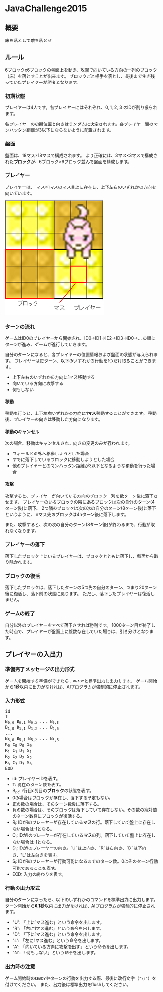 # JavaChallenge2015

## 概要

床を落として敵を落とせ！

## ルール

6ブロックx6ブロックの盤面上を動き、攻撃で向いている方向の一列のブロック（床）を落とすことが出来ます。
ブロックごと相手を落とし、最後まで生き残っていたプレイヤーが勝者となります。

### 初期状態

プレイヤーは4人です。各プレイヤーにはそれぞれ、0, 1, 2, 3 のIDが割り振られます。

各プレイヤーの初期位置と向きはランダムに決定されます。各プレイヤー間のマンハッタン距離が3以下にならないように配置されます。

### 盤面

盤面は、18マス×18マスで構成されます。
より正確には、3マス×3マスで構成された**ブロック**が、6ブロック×6ブロック並んで盤面を構成します。

### プレイヤー

プレイヤーは、1マス×1マスのマス目上に存在し、上下左右のいずれかの方向を向いています。

![サンプル](./node_modules/img/fieldJ.png)

### ターンの流れ

ゲームはID0のプレイヤーから開始され、ID0->ID1->ID2->ID3->ID0->... の順にターンが進み、ゲームが進行していきます。

自分のターンになると、各プレイヤーの位置情報および盤面の状態が与えられます。
プレイヤーは毎ターン、以下のいずれかの行動を1つだけ取ることができます。
- 上下左右のいずれかの方向に1マス移動する
- 向いている方向に攻撃する
- 何もしない

#### 移動

移動を行うと、上下左右いずれかの方向に**1マス**移動することができます。
移動後、プレイヤーの向きは移動した方向になります。

#### 移動のキャンセル

次の場合、移動はキャンセルされ、向きの変更のみが行われます。
- フィールドの外へ移動しようとした場合
- すでに落下しているブロックに移動しようとした場合
- 他のプレイヤーとのマンハッタン距離が3以下となるような移動を行った場合

#### 攻撃

攻撃すると、プレイヤーが向いている方向のブロック一列を数ターン後に落下させます。
プレイヤーのいるブロックの隣にあるブロックは次の自分のターン(4ターン後)に落下、
2つ隣のブロックは次の次の自分のターン(8ターン後)に落下というように、
nマス先のブロックは4nターン後に落下します。

また、攻撃すると、次の次の自分のターン(8ターン後)が終わるまで、行動が取れなくなります。

### プレイヤーの落下

落下したブロック上にいるプレイヤーは、ブロックとともに落下し、盤面から取り除かれます。

### ブロックの復活

落下したブロックは、落下したターンの5つ先の自分のターン、つまり20ターン後に復活し、落下前の状態に戻ります。
ただし、落下したプレイヤーは復活しません。

### ゲームの終了

自分以外のプレイヤーをすべて落下させれば勝利です。
1000ターン目が終了した時点で、プレイヤーが盤面上に複数存在していた場合は、引き分けとなります。


## プレイヤーの入出力

### 準備完了メッセージの出力形式

ゲームを開始する準備ができたら、`READY`と標準出力に出力します。
ゲーム開始から**1秒**以内に出力がなければ、AIプログラムが強制的に停止されます。

### 入力形式

<pre>
id
T
B<sub>0,0</sub> B<sub>0,1</sub> B<sub>0,2</sub> ... B<sub>0,5</sub>
B<sub>1,0</sub> B<sub>1,1</sub> B<sub>1,2</sub> ... B<sub>1,5</sub>
...
B<sub>5,0</sub> B<sub>5,1</sub> B<sub>5,2</sub> ... B<sub>5,5</sub>
R<sub>0</sub> C<sub>0</sub> D<sub>0</sub> S<sub>0</sub>
R<sub>1</sub> C<sub>1</sub> D<sub>1</sub> S<sub>1</sub>
R<sub>2</sub> C<sub>2</sub> D<sub>2</sub> S<sub>2</sub>
R<sub>3</sub> C<sub>3</sub> D<sub>3</sub> S<sub>3</sub>
EOD
</pre>

* id: プレイヤーIDを表す。
* T: 現在のターン数を表す。
* B<sub>r,c</sub>: r行目c列目の**ブロック**の状態を表す。
 * 0の場合はブロックが存在し、落下する予定もない。
 * 正の数の場合は、そのターン数後に落下する。
 * 負の数の場合は、そのブロックは落下していて存在しない。その数の絶対値のターン数後にブロックが復活する。
* R<sub>i</sub>: IDがiのプレーヤーが存在している**マス**の行。落下していて盤上に存在しない場合は-1となる。
* C<sub>i</sub>: IDがiのプレーヤーが存在している**マス**の列。落下していて盤上に存在しない場合は-1となる。
* D<sub>i</sub>: IDがiのプレーヤーの向き。"U"は上向き、"R"は右向き、"D"は下向き、"L"は左向きを表す。
* S<sub>i</sub>: IDがiのプレーヤーが行動可能になるまでのターン数。0はそのターン行動可能であることを表す。
* EOD: 入力の終わりを表す。

### 行動の出力形式

自分のターンになったら、以下のいずれかのコマンドを標準出力に出力します。
ターン開始から**0.1秒**以内に出力がなければ、AIプログラムが強制的に停止されます。

 * "U": 「上に1マス進む」という命令を出します。
 * "R": 「右に1マス進む」という命令を出します。
 * "D": 「下に1マス進む」という命令を出します。
 * "L": 「左に1マス進む」という命令を出します。
 * "A": 「向いている方向に攻撃を出す」という命令を出します。
 * "N": 「何もしない」という命令を出します。

### 出力時の注意

ゲーム開始時の`READY`やターンの行動を出力する際、最後に改行文字（`"\n"`）を付けてください。
また、出力後は標準出力をflushしてください。
